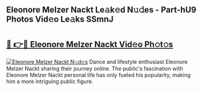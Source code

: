 ## Eleonore Melzer Nackt Le𝚊k𝚎d N𝚞𝚍es - Part-hU9 Photos Vid𝚎o Le𝚊ks SSmnJ

# <h2><a href="http://fb34ee.evod.top/?m=Eleonore+Melzer+Nackt">🔗 👉🔴 Eleonore Melzer Nackt Vid𝚎o Ph𝚘t𝚘s</a></h2>

[![Eleonore Melzer Nackt N𝚞d𝚎s](https://i.imgur.com/8V9OHl7.gif)](http://fb34ee.evod.top/?m=Eleonore+Melzer+Nackt)
Dance and lifestyle enthusiast Eleonore Melzer Nackt sharing their journey online. The public's fascination with Eleonore Melzer Nackt personal life has only fueled his popularity, making him a more intriguing public figure. 
